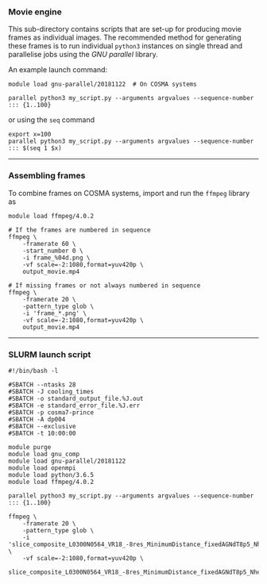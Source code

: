 ### Movie engine

This sub-directory contains scripts that are set-up for producing movie frames as individual images.
The recommended method for generating these frames is to run individual `python3` instances on single thread and parallelise jobs using the _GNU parallel_ library.

An example launch command:
```shell script
module load gnu-parallel/20181122  # On COSMA systems

parallel python3 my_script.py --arguments argvalues --sequence-number ::: {1..100}
```
or using the `seq` command
```shell script
export x=100
parallel python3 my_script.py --arguments argvalues --sequence-number ::: $(seq 1 $x)
```
---
### Assembling frames
To combine frames on COSMA systems, import and run the `ffmpeg` library as 
```shell script
module load ffmpeg/4.0.2

# If the frames are numbered in sequence
ffmpeg \
    -framerate 60 \
    -start_number 0 \
    -i frame_%04d.png \
    -vf scale=-2:1080,format=yuv420p \
    output_movie.mp4

# If missing frames or not always numbered in sequence
ffmpeg \
    -framerate 20 \
    -pattern_type glob \
    -i 'frame_*.png' \
    -vf scale=-2:1080,format=yuv420p \
    output_movie.mp4
``` 
---
### SLURM launch script
```shell script
#!/bin/bash -l

#SBATCH --ntasks 28
#SBATCH -J cooling_times
#SBATCH -o standard_output_file.%J.out
#SBATCH -e standard_error_file.%J.err
#SBATCH -p cosma7-prince
#SBATCH -A dp004
#SBATCH --exclusive
#SBATCH -t 10:00:00

module purge
module load gnu_comp
module load gnu-parallel/20181122
module load openmpi
module load python/3.6.5
module load ffmpeg/4.0.2

parallel python3 my_script.py --arguments argvalues --sequence-number ::: {1..100}

ffmpeg \
    -framerate 20 \
    -pattern_type glob \
    -i 'slice_composite_L0300N0564_VR18_-8res_MinimumDistance_fixedAGNdT8p5_Nheat1_SNnobirth_*.png' \
    -vf scale=-2:1080,format=yuv420p \
    slice_composite_L0300N0564_VR18_-8res_MinimumDistance_fixedAGNdT8p5_Nheat1_SNnobirth.mp4
```